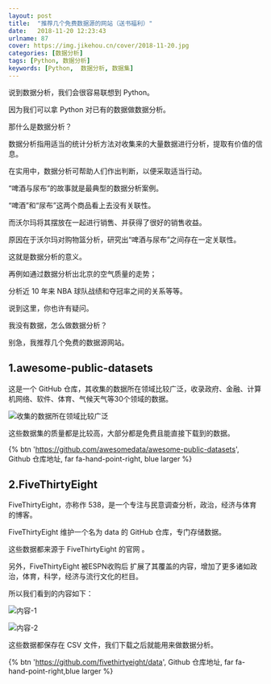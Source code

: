 ```yaml
---
layout: post
title:  "推荐几个免费数据源的网站（送书福利）"
date:   2018-11-20 12:23:43
urlname: 87
cover: https://img.jikehou.cn/cover/2018-11-20.jpg
categories: [数据分析]
tags: [Python, 数据分析]
keywords: [Python,  数据分析, 数据集]
---
```

说到数据分析，我们会很容易联想到 Python。

因为我们可以拿 Python 对已有的数据做数据分析。

那什么是数据分析？

数据分析指用适当的统计分析方法对收集来的大量数据进行分析，提取有价值的信息。

在实用中，数据分析可帮助人们作出判断，以便采取适当行动。

“啤酒与尿布”的故事就是最典型的数据分析案例。

<!-- more -->

“啤酒”和“尿布”这两个商品看上去没有关联性。

而沃尔玛将其摆放在一起进行销售、并获得了很好的销售收益。

原因在于沃尔玛对购物篮分析，研究出“啤酒与尿布”之间存在一定关联性。

这就是数据分析的意义。

再例如通过数据分析出北京的空气质量的走势；

分析近 10 年来 NBA 球队战绩和夺冠率之间的关系等等。

说到这里，你也许有疑问。

我没有数据，怎么做数据分析？

别急，我推荐几个免费的数据源网站。

## 1.awesome-public-datasets

这是一个 GitHub 仓库，其收集的数据所在领域比较广泛，收录政府、金融、计算机网络、软件、体育、气候天气等30个领域的数据。

![收集的数据所在领域比较广泛](https://img.jikehou.cn/img/120_1.png)

这些数据集的质量都是比较高，大部分都是免费且能直接下载到的数据。


{% btn 'https://github.com/awesomedata/awesome-public-datasets', Github 仓库地址, far fa-hand-point-right, blue larger %}

## 2.FiveThirtyEight
FiveThirtyEight，亦称作 538，是一个专注与民意调查分析，政治，经济与体育的博客。

FiveThirtyEight 维护一个名为 data 的 GitHub 仓库，专门存储数据。

这些数据都来源于 FiveThirtyEight 的官网 。

另外，FiveThirtyEight 被ESPN收购后 扩展了其覆盖的内容，增加了更多诸如政治，体育，科学，经济与流行文化的栏目。

所以我们看到的内容如下：

![内容-1](https://img.jikehou.cn/img/120_2.png)

![内容-2](https://img.jikehou.cn/img/120_3.png)

这些数据都保存在 CSV 文件，我们下载之后就能用来做数据分析。

{% btn 'https://github.com/fivethirtyeight/data', Github 仓库地址, far fa-hand-point-right,blue larger %}
